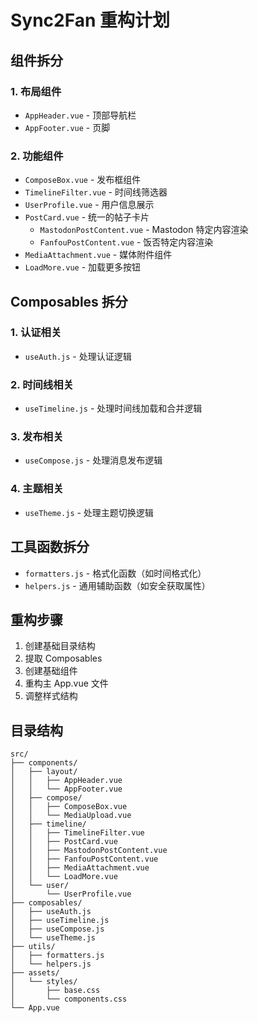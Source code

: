 # Sync2Fan 重构计划

## 组件拆分

### 1. 布局组件
- `AppHeader.vue` - 顶部导航栏
- `AppFooter.vue` - 页脚

### 2. 功能组件
- `ComposeBox.vue` - 发布框组件
- `TimelineFilter.vue` - 时间线筛选器
- `UserProfile.vue` - 用户信息展示
- `PostCard.vue` - 统一的帖子卡片
  - `MastodonPostContent.vue` - Mastodon 特定内容渲染
  - `FanfouPostContent.vue` - 饭否特定内容渲染
- `MediaAttachment.vue` - 媒体附件组件
- `LoadMore.vue` - 加载更多按钮

## Composables 拆分

### 1. 认证相关
- `useAuth.js` - 处理认证逻辑

### 2. 时间线相关
- `useTimeline.js` - 处理时间线加载和合并逻辑

### 3. 发布相关
- `useCompose.js` - 处理消息发布逻辑

### 4. 主题相关
- `useTheme.js` - 处理主题切换逻辑

## 工具函数拆分

- `formatters.js` - 格式化函数（如时间格式化）
- `helpers.js` - 通用辅助函数（如安全获取属性）

## 重构步骤

1. 创建基础目录结构
2. 提取 Composables
3. 创建基础组件
4. 重构主 App.vue 文件
5. 调整样式结构

## 目录结构

```
src/
├── components/
│   ├── layout/
│   │   ├── AppHeader.vue
│   │   └── AppFooter.vue
│   ├── compose/
│   │   ├── ComposeBox.vue
│   │   └── MediaUpload.vue
│   ├── timeline/
│   │   ├── TimelineFilter.vue
│   │   ├── PostCard.vue
│   │   ├── MastodonPostContent.vue
│   │   ├── FanfouPostContent.vue
│   │   ├── MediaAttachment.vue
│   │   └── LoadMore.vue
│   └── user/
│       └── UserProfile.vue
├── composables/
│   ├── useAuth.js
│   ├── useTimeline.js
│   ├── useCompose.js
│   └── useTheme.js
├── utils/
│   ├── formatters.js
│   └── helpers.js
├── assets/
│   └── styles/
│       ├── base.css
│       └── components.css
└── App.vue
```